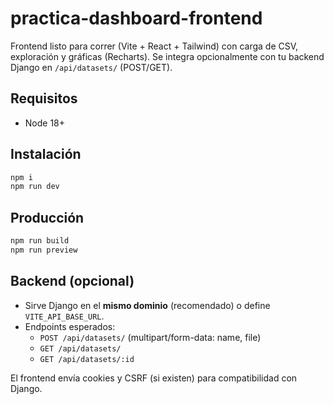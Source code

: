 
# practica-dashboard-frontend

Frontend listo para correr (Vite + React + Tailwind) con carga de CSV, exploración y gráficas (Recharts).
Se integra opcionalmente con tu backend Django en `/api/datasets/` (POST/GET).

## Requisitos
- Node 18+

## Instalación
```bash
npm i
npm run dev
```

## Producción
```bash
npm run build
npm run preview
```

## Backend (opcional)
- Sirve Django en el **mismo dominio** (recomendado) o define `VITE_API_BASE_URL`.
- Endpoints esperados:
  - `POST /api/datasets/` (multipart/form-data: name, file)
  - `GET /api/datasets/`
  - `GET /api/datasets/:id`

El frontend envía cookies y CSRF (si existen) para compatibilidad con Django.
